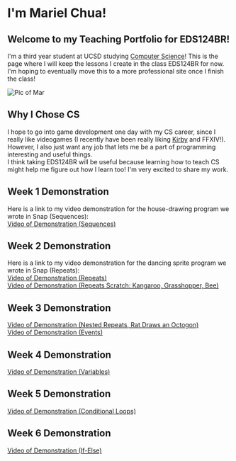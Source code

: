 # I'm Mariel Chua!
## Welcome to my Teaching Portfolio for EDS124BR!

I'm a third year student at UCSD studying [Computer Science](https://marielchua.github.io/EDS124BR/#why-i-chose-cs)! This is the page where I will 
keep the lessons I create in the class EDS124BR for now. I'm hoping to eventually move this to a more professional site once I finish the class!

![Pic of Mar](Images/Picture%20of%20Mariel.JPG)

## Why I Chose CS
I hope to go into game development one day with my CS career, since I really like videogames (I recently have been really liking [Kirby](https://youtu.be/XBvRzwXxzSQ) and FFXIV!). However, I also just want any job that lets me be a part of programming interesting and useful things.  
I think taking EDS124BR will be useful because learning how to teach CS might help me figure out how I learn too! I'm very excited to share my work.

## Week 1 Demonstration  
Here is a link to my video demonstration for the house-drawing program we wrote in Snap (Sequences):  
[Video of Demonstration (Sequences)](https://youtu.be/wxlCfg5H7Z4) 

## Week 2 Demonstration  
Here is a link to my video demonstration for the dancing sprite program we wrote in Snap (Repeats):  
[Video of Demonstration (Repeats)](https://youtu.be/A5ba-yODVO0)  
[Video of Demonstration (Repeats Scratch: Kangaroo, Grasshopper, Bee)](https://youtu.be/w3n3UX-67c0)

## Week 3 Demonstration
[Video of Demonstration (Nested Repeats, Rat Draws an Octogon)](https://youtu.be/W5rCxi10KWk)  
[Video of Demonstration (Events)](https://youtu.be/mkQRpLwPUeI) 

## Week 4 Demonstration  
[Video of Demonstration (Variables)](https://youtu.be/pwXMKDkZB78)  

## Week 5 Demonstration  
[Video of Demonstration (Conditional Loops)](https://youtu.be/jAXn58wZIj0)  

## Week 6 Demonstration  
[Video of Demonstration (If-Else)](https://youtu.be/UvLT0EYvdcQ)


